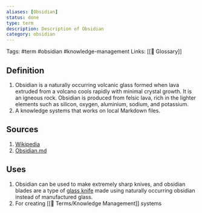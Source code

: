 ```yaml
---
aliases: [Obsidian]
status: done
type: term
description: Description of Obsidian
category: obsidian
---
```

Tags: #term #obsidian #knowledge-management 
Links: [[📇 Glossary]]

## Definition
1. Obsidian is a naturally occurring volcanic glass formed when lava extruded from a volcano cools rapidly with minimal crystal growth. It is an igneous rock. Obsidian is produced from felsic lava, rich in the lighter elements such as silicon, oxygen, aluminium, sodium, and potassium.
2. A knowledge systems that works on local Markdown files.

## Sources
1. [Wikipedia](https://en.wikipedia.org/wiki/Obsidian)
2. [Obsidian.md](https://obsidian.md)

## Uses

1. Obsidian can be used to make extremely sharp knives, and obsidian blades are a type of [glass knife](https://en.wikipedia.org/wiki/Glass_knife) made using naturally occurring obsidian instead of manufactured glass.
2. For creating [[📇 Terms/Knowledge Management]] systems